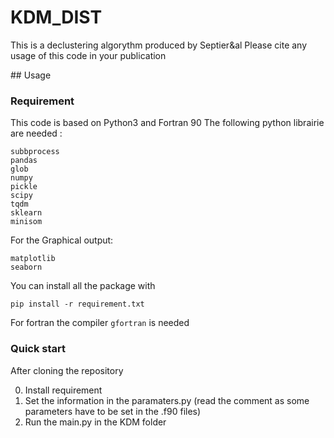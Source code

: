 # KDM_DIST
This is a declustering algorythm produced by Septier&al
Please cite any usage of this code in your publication

## Usage
### Requirement
This code is based on Python3 and  Fortran 90 
The following python librairie are needed : 
```
subbprocess
pandas
glob
numpy 
pickle
scipy
tqdm
sklearn
minisom
```
For the Graphical output: 
```
matplotlib
seaborn
```
You can install all the package with 
```
pip install -r requirement.txt
```

For fortran the compiler `gfortran` is needed

### Quick start
After cloning the repository

0. Install requirement
1. Set the information in the paramaters.py (read the comment as some parameters have to be set in the .f90 files)
2. Run the main.py in the KDM folder
